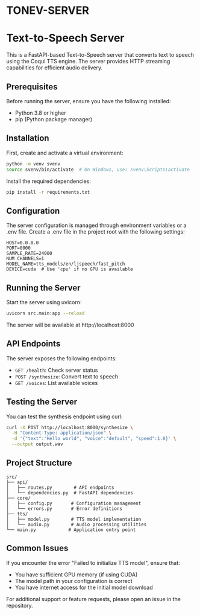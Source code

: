 # TONEV-SERVER
# Text-to-Speech Server

This is a FastAPI-based Text-to-Speech server that converts text to speech using the Coqui TTS engine. The server provides HTTP streaming capabilities for efficient audio delivery.

## Prerequisites

Before running the server, ensure you have the following installed:
- Python 3.8 or higher
- pip (Python package manager)

## Installation

First, create and activate a virtual environment:

```bash
python -m venv svenv
source svenv/bin/activate  # On Windows, use: svenv\Scripts\activate
```

Install the required dependencies:

```bash
pip install -r requirements.txt
```

## Configuration

The server configuration is managed through environment variables or a .env file. Create a .env file in the project root with the following settings:

```env
HOST=0.0.0.0
PORT=8000
SAMPLE_RATE=24000
NUM_CHANNELS=1
MODEL_NAME=tts_models/en/ljspeech/fast_pitch
DEVICE=cuda  # Use 'cpu' if no GPU is available
```

## Running the Server

Start the server using uvicorn:

```bash
uvicorn src.main:app --reload
```

The server will be available at http://localhost:8000

## API Endpoints

The server exposes the following endpoints:

- `GET /health`: Check server status
- `POST /synthesize`: Convert text to speech
- `GET /voices`: List available voices

## Testing the Server

You can test the synthesis endpoint using curl:

```bash
curl -X POST http://localhost:8000/synthesize \
  -H "Content-Type: application/json" \
  -d '{"text":"Hello world", "voice":"default", "speed":1.0}' \
  --output output.wav
```

## Project Structure

```
src/
├── api/
│   ├── routes.py        # API endpoints
│   └── dependencies.py  # FastAPI dependencies
├── core/
│   ├── config.py       # Configuration management
│   └── errors.py       # Error definitions
├── tts/
│   ├── model.py        # TTS model implementation
│   └── audio.py        # Audio processing utilities
└── main.py            # Application entry point
```

## Common Issues

If you encounter the error "Failed to initialize TTS model", ensure that:
- You have sufficient GPU memory (if using CUDA)
- The model path in your configuration is correct
- You have internet access for the initial model download

For additional support or feature requests, please open an issue in the repository.